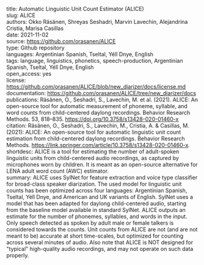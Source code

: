 title: Automatic Linguistic Unit Count Estimator (ALICE)  
slug: ALICE  
authors: Okko Räsänen, Shreyas Seshadri, Marvin Lavechin, Alejandrina Cristia, Marisa Casillas  
date: 2021-11-02  
source: https://github.com/orasanen/ALICE  
type: Github repository  
languages: Argentinian Spanish, Tseltal, Yélî Dnye, English  
tags: language, linguistics, phonetics, speech-production, Argentinian Spanish, Tseltal, Yélî Dnye, English  
open_access: yes  
license: https://github.com/orasanen/ALICE/blob/new_diarizer/docs/license.md  
documentation: https://github.com/orasanen/ALICE/tree/new_diarizer/docs  
publications: Räsänen, O., Seshadri, S., Lavechin, M. et al. (2021). ALICE: An open-source tool for automatic measurement of phoneme, syllable, and word counts from child-centered daylong recordings. Behavior Research Methods. 53, 818–835. https://doi.org/10.3758/s13428-020-01460-x  
citation: Räsänen, O., Seshadri, S., Lavechin, M., Cristia, A. & Casillas, M. (2021): ALICE: An open-source tool for automatic linguistic unit count estimation from child-centered daylong recordings. Behavior Research Methods. https://link.springer.com/article/10.3758/s13428-020-01460-x.  
shortdesc: ALICE is a tool for estimating the number of adult-spoken linguistic units from child-centered audio recordings, as captured by microphones worn by children. It is meant as an open-source alternative for LENA adult word count (AWC) estimator.  
summary: ALICE uses SylNet for feature extraction and voice type classifier for broad-class speaker diarization. The used model for linguistic unit counts has been optimized across four languages: Argentinian Spanish, Tseltal, Yélî Dnye, and American and UK variants of English. SylNet uses a model that has been adapted for daylong child-centered audio, starting from the baseline model available in standard SylNet. ALICE outputs an estimate for the number of phonemes, syllables, and words in the input. Only speech detected as spoken by adult male or female talkers is considered towards the counts. Unit counts from ALICE are not (and are not meant to be) accurate at short time-scales, but optimized for counting across several minutes of audio. Also note that ALICE is NOT designed for "typical" high-quality audio recordings, and may not operate on such data properly.  
